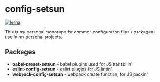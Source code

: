 # config-setsun
[![lerna](https://img.shields.io/badge/maintained%20with-lerna-cc00ff.svg)](https://lernajs.io/)

This is my personal monorepo for common configuration files / packages I use in my personal projects.

## Packages
- **babel-preset-setsun** - babel plugins used for JS transpilin'
- **eslint-config-setsun** - eslint plugins for JS lintin'
- **webpack-config-setsun** - webpack create function, for JS packin'
